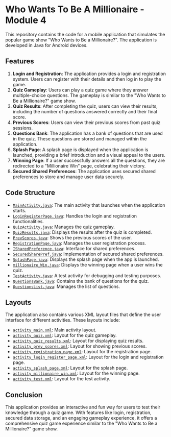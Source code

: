 # Who Wants To Be A Millionaire - Module 4

This repository contains the code for a mobile application that simulates the popular game show "Who Wants to Be a Millionaire?". The application is developed in Java for Android devices.

## Features

1. **Login and Registration**: The application provides a login and registration system. Users can register with their details and then log in to play the game.
2. **Quiz Gameplay**: Users can play a quiz game where they answer multiple-choice questions. The gameplay is similar to the "Who Wants to Be a Millionaire?" game show.
3. **Quiz Results**: After completing the quiz, users can view their results, including the number of questions answered correctly and their final score.
4. **Previous Scores**: Users can view their previous scores from past quiz sessions.
5. **Questions Bank**: The application has a bank of questions that are used in the quiz. These questions are stored and managed within the application.
6. **Splash Page**: A splash page is displayed when the application is launched, providing a brief introduction and a visual appeal to the users.
7. **Winning Page**: If a user successfully answers all the questions, they are redirected to a "Millionaire Win" page, celebrating their victory.
8. **Secured Shared Preferences**: The application uses secured shared preferences to store and manage user data securely.

## Code Structure

- [`MainActivity.java`](https://github.com/omnidox/Who_Wants_Million_Module_4/blob/master/app/src/main/java/com/example/who_wants_million_module_4/MainActivity.java): The main activity that launches when the application starts.
- [`LoginRegisterPage.java`](https://github.com/omnidox/Who_Wants_Million_Module_4/blob/master/app/src/main/java/com/example/who_wants_million_module_4/LoginRegisterPage.java): Handles the login and registration functionalities.
- [`QuizActivity.java`](https://github.com/omnidox/Who_Wants_Million_Module_4/blob/master/app/src/main/java/com/example/who_wants_million_module_4/QuizActivity.java): Manages the quiz gameplay.
- [`QuizResults.java`](https://github.com/omnidox/Who_Wants_Million_Module_4/blob/master/app/src/main/java/com/example/who_wants_million_module_4/QuizResults.java): Displays the results after the quiz is completed.
- [`PrevScores.java`](https://github.com/omnidox/Who_Wants_Million_Module_4/blob/master/app/src/main/java/com/example/who_wants_million_module_4/PrevScores.java): Shows the previous scores of the user.
- [`RegistrationPage.java`](https://github.com/omnidox/Who_Wants_Million_Module_4/blob/master/app/src/main/java/com/example/who_wants_million_module_4/RegistrationPage.java): Manages the user registration process.
- [`ISharedPreference.java`](https://github.com/omnidox/Who_Wants_Million_Module_4/blob/master/app/src/main/java/com/example/who_wants_million_module_4/ISharedPreference.java): Interface for shared preferences.
- [`SecuredSharePref.java`](https://github.com/omnidox/Who_Wants_Million_Module_4/blob/master/app/src/main/java/com/example/who_wants_million_module_4/SecuredSharePref.java): Implementation of secured shared preferences.
- [`SplashPage.java`](https://github.com/omnidox/Who_Wants_Million_Module_4/blob/master/app/src/main/java/com/example/who_wants_million_module_4/SplashPage.java): Displays the splash page when the app is launched.
- [`millionaire_Win.java`](https://github.com/omnidox/Who_Wants_Million_Module_4/blob/master/app/src/main/java/com/example/who_wants_million_module_4/millionaire_Win.java): Displays the winning page when a user wins the quiz.
- [`TestActivity.java`](https://github.com/omnidox/Who_Wants_Million_Module_4/blob/master/app/src/main/java/com/example/who_wants_million_module_4/TestActivity.java): A test activity for debugging and testing purposes.
- [`QuestionsBank.java`](https://github.com/omnidox/Who_Wants_Million_Module_4/blob/master/app/src/main/java/com/example/who_wants_million_module_4/QuestionsBank.java): Contains the bank of questions for the quiz.
- [`QuestionsList.java`](https://github.com/omnidox/Who_Wants_Million_Module_4/blob/master/app/src/main/java/com/example/who_wants_million_module_4/QuestionsList.java): Manages the list of questions.

## Layouts

The application also contains various XML layout files that define the user interface for different activities. These layouts include:

- [`activity_main.xml`](https://github.com/omnidox/Who_Wants_Million_Module_4/blob/master/app/src/main/res/layout/activity_main.xml): Main activity layout.
- [`activity_quiz.xml`](https://github.com/omnidox/Who_Wants_Million_Module_4/blob/master/app/src/main/res/layout/activity_quiz.xml): Layout for the quiz gameplay.
- [`activity_quiz_results.xml`](https://github.com/omnidox/Who_Wants_Million_Module_4/blob/master/app/src/main/res/layout/activity_quiz_results.xml): Layout for displaying quiz results.
- [`activity_prev_scores.xml`](https://github.com/omnidox/Who_Wants_Million_Module_4/blob/master/app/src/main/res/layout/activity_prev_scores.xml): Layout for showing previous scores.
- [`activity_registration_page.xml`](https://github.com/omnidox/Who_Wants_Million_Module_4/blob/master/app/src/main/res/layout/activity_registration_page.xml): Layout for the registration page.
- [`activity_login_register_page.xml`](https://github.com/omnidox/Who_Wants_Million_Module_4/blob/master/app/src/main/res/layout/activity_login_register_page.xml): Layout for the login and registration page.
- [`activity_splash_page.xml`](https://github.com/omnidox/Who_Wants_Million_Module_4/blob/master/app/src/main/res/layout/activity_splash_page.xml): Layout for the splash page.
- [`activity_millionaire_win.xml`](https://github.com/omnidox/Who_Wants_Million_Module_4/blob/master/app/src/main/res/layout/activity_millionaire_win.xml): Layout for the winning page.
- [`activity_test.xml`](https://github.com/omnidox/Who_Wants_Million_Module_4/blob/master/app/src/main/res/layout/activity_test.xml): Layout for the test activity.

## Conclusion

This application provides an interactive and fun way for users to test their knowledge through a quiz game. With features like login, registration, secured data storage, and an engaging gameplay experience, it offers a comprehensive quiz game experience similar to the "Who Wants to Be a Millionaire?" game show.
